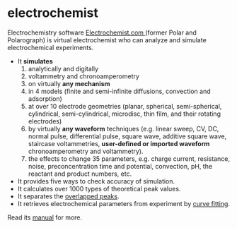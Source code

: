 # electrochemist
Electrochemistry software <a href='http://electrochemist.com'>Electrochemist.com </a> (former Polar and Polarograph) is virtual electrochemist who can analyze and simulate electrochemical experiments.

<ul>
<li>It  <b>simulates</b> 
<ol>
<li>analytically and digitally
<li>voltammetry and chronoamperometry 
<li>on virtually <b>any mechanism</b> 
<li>in 4 models (finite and semi-infinite diffusions, convection and adsorption) 
<li>at over 10 electrode geometries (planar, spherical, semi-spherical, cylindrical, semi-cylindrical, microdisc, thin film,
 and their rotating electrodes) 
<li>by virtually <b>any waveform</b> techniques (e.g. linear sweep, CV, DC, normal pulse, differential pulse, square wave, 
additive square wave, staircase voltammetries, <b>user-defined or imported waveform</b> chronoamperometry and voltammetry). 
<li>
 the effects to change 35 parameters, e.g. charge current, resistance, noise, preconcentration time 
and potential, convection, pH, the reactant and product numbers, etc. 
</ol>
<li>It provides five ways to check accuracy of simulation. 
<li>It calculates over 1000 types of theoretical peak values. 
<li>It separates the <a href='plot.htm'>overlapped peaks</a>.
<li>It retrieves electrochemical parameters from experiment by <a href='plot.htm'>curve fitting</a>.
</ul>
Read its <a href="polar.doc.htm">manual</a> for more.
